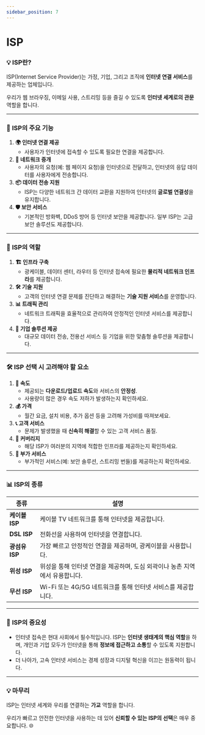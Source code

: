 ```yaml
---
sidebar_position: 7
---
```


# ISP

<aside>

### 💡 **ISP란?**

ISP(Internet Service Provider)는 가정, 기업, 그리고 조직에 **인터넷 연결 서비스**를 제공하는 업체입니다.

우리가 웹 브라우징, 이메일 사용, 스트리밍 등을 즐길 수 있도록 **인터넷 세계로의 관문** 역할을 합니다.

</aside>

---

### 📌 **ISP의 주요 기능**

1. **🌍 인터넷 연결 제공**
    - 사용자가 인터넷에 접속할 수 있도록 필요한 연결을 제공합니다.
2. **🔄 네트워크 중개**
    - 사용자의 요청(예: 웹 페이지 요청)을 인터넷으로 전달하고, 인터넷의 응답 데이터를 사용자에게 전송합니다.
3. **📦 데이터 전송 지원**
    - ISP는 다양한 네트워크 간 데이터 교환을 지원하여 인터넷의 **글로벌 연결성**을 유지합니다.
4. **🛡️ 보안 서비스**
    - 기본적인 방화벽, DDoS 방어 등 인터넷 보안을 제공합니다. 일부 ISP는 고급 보안 솔루션도 제공합니다.

---

### 🔑 **ISP의 역할**

1. **🏗️ 인프라 구축**
    - 광케이블, 데이터 센터, 라우터 등 인터넷 접속에 필요한 **물리적 네트워크 인프라**를 제공합니다.
2. **🛠️ 기술 지원**
    - 고객의 인터넷 연결 문제를 진단하고 해결하는 **기술 지원 서비스**를 운영합니다.
3. **📊 트래픽 관리**
    - 네트워크 트래픽을 효율적으로 관리하여 안정적인 인터넷 서비스를 제공합니다.
4. **💼 기업 솔루션 제공**
    - 대규모 데이터 전송, 전용선 서비스 등 기업을 위한 맞춤형 솔루션을 제공합니다.

---

### 🛠️ **ISP 선택 시 고려해야 할 요소**

1. **🚀 속도**
    - 제공되는 **다운로드/업로드 속도**와 서비스의 **안정성**.
    - 사용량이 많은 경우 속도 저하가 발생하는지 확인하세요.
2. **💰 가격**
    - 월간 요금, 설치 비용, 추가 옵션 등을 고려해 가성비를 따져보세요.
3. **📞 고객 서비스**
    - 문제가 발생했을 때 **신속히 해결**할 수 있는 고객 서비스 품질.
4. **📡 커버리지**
    - 해당 ISP가 여러분의 지역에 적합한 인프라를 제공하는지 확인하세요.
5. **🌱 부가 서비스**
    - 부가적인 서비스(예: 보안 솔루션, 스트리밍 번들)를 제공하는지 확인하세요.

---

### 📊 **ISP의 종류**

| **종류** | **설명** |
| --- | --- |
| **케이블 ISP** | 케이블 TV 네트워크를 통해 인터넷을 제공합니다. |
| **DSL ISP** | 전화선을 사용하여 인터넷을 연결합니다. |
| **광섬유 ISP** | 가장 빠르고 안정적인 연결을 제공하며, 광케이블을 사용합니다. |
| **위성 ISP** | 위성을 통해 인터넷 연결을 제공하며, 도심 외곽이나 농촌 지역에서 유용합니다. |
| **무선 ISP** | Wi-Fi 또는 4G/5G 네트워크를 통해 인터넷 서비스를 제공합니다. |

---

### 🌟 **ISP의 중요성**

- 인터넷 접속은 현대 사회에서 필수적입니다. ISP는 **인터넷 생태계의 핵심 역할**을 하며, 개인과 기업 모두가 인터넷을 통해 **정보에 접근하고 소통**할 수 있도록 지원합니다.
- 더 나아가, 고속 인터넷 서비스는 경제 성장과 디지털 혁신을 이끄는 원동력이 됩니다.

---

### 💡 **마무리**

ISP는 인터넷 세계와 우리를 연결하는 **가교** 역할을 합니다.

우리가 빠르고 안전한 인터넷을 사용하는 데 있어 **신뢰할 수 있는 ISP의 선택**은 매우 중요합니다. 🌐